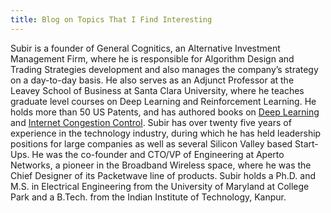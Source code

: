 ```yaml
---
title: Blog on Topics That I Find Interesting
---
```


Subir is a founder of General Cognitics, an Alternative Investment Management Firm, where he is responsible for Algorithm Design and Trading Strategies development and also manages the company’s strategy on a day-to-day basis. He also serves as an Adjunct Professor at the Leavey School of Business at Santa Clara University, where he teaches graduate level courses on Deep Learning and Reinforcement Learning. He holds more than 50 US Patents, and has authored books on [Deep Learning](https://srdas.github.io/DLBook2/) and [Internet Congestion Control](http://tinyurl.com/qxtl4zs). 
Subir has over twenty five years of experience in the technology industry, during which he has held leadership positions for large companies as well as several Silicon Valley based Start-Ups. He was the co-founder and CTO/VP of Engineering at Aperto Networks, a pioneer in the Broadband Wireless space, where he was the Chief Designer of its Packetwave line of products.
Subir holds a Ph.D. and M.S. in Electrical Engineering from the University of Maryland at College Park and a B.Tech. from the Indian Institute of Technology, Kanpur.
